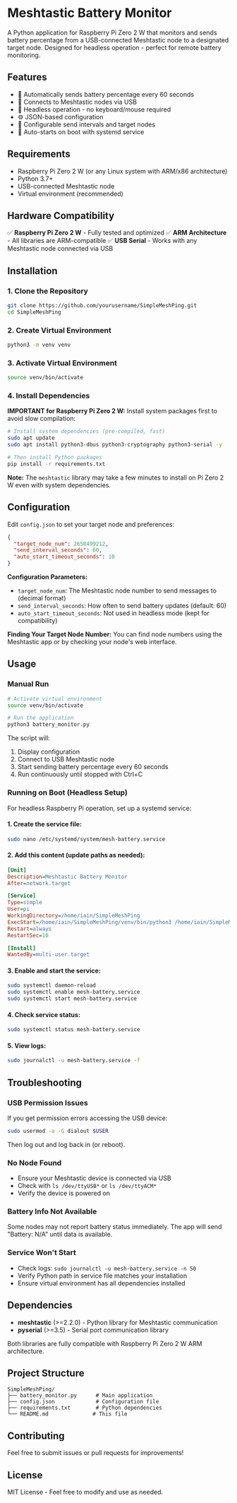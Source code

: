 # Meshtastic Battery Monitor

A Python application for Raspberry Pi Zero 2 W that monitors and sends battery percentage from a USB-connected Meshtastic node to a designated target node. Designed for headless operation - perfect for remote battery monitoring.

## Features

- 🔋 Automatically sends battery percentage every 60 seconds
- 📱 Connects to Meshtastic nodes via USB
- 🤖 Headless operation - no keyboard/mouse required
- ⚙️ JSON-based configuration
- 🔄 Configurable send intervals and target nodes
- 🚀 Auto-starts on boot with systemd service

## Requirements

- Raspberry Pi Zero 2 W (or any Linux system with ARM/x86 architecture)
- Python 3.7+
- USB-connected Meshtastic node
- Virtual environment (recommended)

## Hardware Compatibility

✅ **Raspberry Pi Zero 2 W** - Fully tested and optimized
✅ **ARM Architecture** - All libraries are ARM-compatible
✅ **USB Serial** - Works with any Meshtastic node connected via USB

## Installation

### 1. Clone the Repository

```bash
git clone https://github.com/yourusername/SimpleMeshPing.git
cd SimpleMeshPing
```

### 2. Create Virtual Environment

```bash
python3 -m venv venv
```

### 3. Activate Virtual Environment

```bash
source venv/bin/activate
```

### 4. Install Dependencies

**IMPORTANT for Raspberry Pi Zero 2 W:** Install system packages first to avoid slow compilation:

```bash
# Install system dependencies (pre-compiled, fast)
sudo apt update
sudo apt install python3-dbus python3-cryptography python3-serial -y

# Then install Python packages
pip install -r requirements.txt
```

**Note:** The `meshtastic` library may take a few minutes to install on Pi Zero 2 W even with system dependencies.

## Configuration

Edit `config.json` to set your target node and preferences:

```json
{
  "target_node_num": 2658499212,
  "send_interval_seconds": 60,
  "auto_start_timeout_seconds": 10
}

```

**Configuration Parameters:**
- `target_node_num`: The Meshtastic node number to send messages to (decimal format)
- `send_interval_seconds`: How often to send battery updates (default: 60)
- `auto_start_timeout_seconds`: Not used in headless mode (kept for compatibility)

**Finding Your Target Node Number:**
You can find node numbers using the Meshtastic app or by checking your node's web interface.

## Usage

### Manual Run

```bash
# Activate virtual environment
source venv/bin/activate

# Run the application
python3 battery_monitor.py
```

The script will:
1. Display configuration
2. Connect to USB Meshtastic node
3. Start sending battery percentage every 60 seconds
4. Run continuously until stopped with Ctrl+C

### Running on Boot (Headless Setup)

For headless Raspberry Pi operation, set up a systemd service:

#### 1. Create the service file:

```bash
sudo nano /etc/systemd/system/mesh-battery.service
```

#### 2. Add this content (update paths as needed):

```ini
[Unit]
Description=Meshtastic Battery Monitor
After=network.target

[Service]
Type=simple
User=pi
WorkingDirectory=/home/iain/SimpleMeshPing
ExecStart=/home/iain/SimpleMeshPing/venv/bin/python3 /home/iain/SimpleMeshPing/battery_monitor.py
Restart=always
RestartSec=10

[Install]
WantedBy=multi-user.target
```

#### 3. Enable and start the service:

```bash
sudo systemctl daemon-reload
sudo systemctl enable mesh-battery.service
sudo systemctl start mesh-battery.service
```

#### 4. Check service status:

```bash
sudo systemctl status mesh-battery.service
```

#### 5. View logs:

```bash
sudo journalctl -u mesh-battery.service -f
```

## Troubleshooting

### USB Permission Issues
If you get permission errors accessing the USB device:
```bash
sudo usermod -a -G dialout $USER
```
Then log out and log back in (or reboot).

### No Node Found
- Ensure your Meshtastic device is connected via USB
- Check with `ls /dev/ttyUSB*` or `ls /dev/ttyACM*`
- Verify the device is powered on

### Battery Info Not Available
Some nodes may not report battery status immediately. The app will send "Battery: N/A" until data is available.

### Service Won't Start
- Check logs: `sudo journalctl -u mesh-battery.service -n 50`
- Verify Python path in service file matches your installation
- Ensure virtual environment has all dependencies installed

## Dependencies

- **meshtastic** (>=2.2.0) - Python library for Meshtastic communication
- **pyserial** (>=3.5) - Serial port communication library

Both libraries are fully compatible with Raspberry Pi Zero 2 W ARM architecture.

## Project Structure

```
SimpleMeshPing/
├── battery_monitor.py      # Main application
├── config.json             # Configuration file
├── requirements.txt        # Python dependencies
└── README.md              # This file
```

## Contributing

Feel free to submit issues or pull requests for improvements!

## License

MIT License - Feel free to modify and use as needed.
